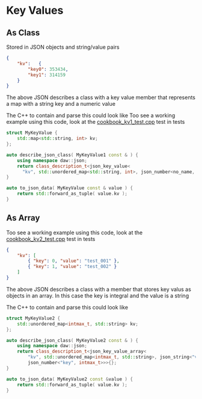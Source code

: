 # Key Values

## As Class
Stored in JSON objects and string/value pairs

```json
{ 
	"kv":	{
		"key0": 353434,
		"key1": 314159 
	}
}
```
The above JSON describes a class with a key value member that represents a map with a string key and a numeric value

The C++ to contain and parse this could look like
Too see a working example using this code, look at the [cookbook_kv1_test.cpp](../tests/cookbook_kv1_test.cpp) test in tests
```cpp
struct MyKeyValue {
	std::map<std::string, int> kv;
};

auto describe_json_class( MyKeyValue1 const & ) {
    using namespace daw::json;
    return class_description_t<json_key_value<
      "kv", std::unordered_map<std::string, int>, json_number<no_name, int>>>{};
}

auto to_json_data( MyKeyValue const & value ) {
	return std::forward_as_tuple( value.kv );
}
```


## As Array
Too see a working example using this code, look at the [cookbook_kv2_test.cpp](../tests/cookbook_kv2_test.cpp) test in tests
```json
{
	"kv": [
		{ "key": 0, "value": "test_001" },
		{ "key": 1, "value": "test_002" }
	]
}
```
The above JSON describes a class with a member that stores key valus as objects in an array.  In this case the key is integral and the value is a string

The C++ to contain and parse this could look like
```cpp
struct MyKeyValue2 {
	std::unordered_map<intmax_t, std::string> kv;
};

auto describe_json_class( MyKeyValue2 const & ) {
	using namespace daw::json;
	return class_description_t<json_key_value_array<
		"kv", std::unordered_map<intmax_t, std::string>, json_string<"value">,
		json_number<"key", intmax_t>>>{};
}

auto to_json_data( MyKeyValue2 const &value ) {
	return std::forward_as_tuple( value.kv );
}
```

